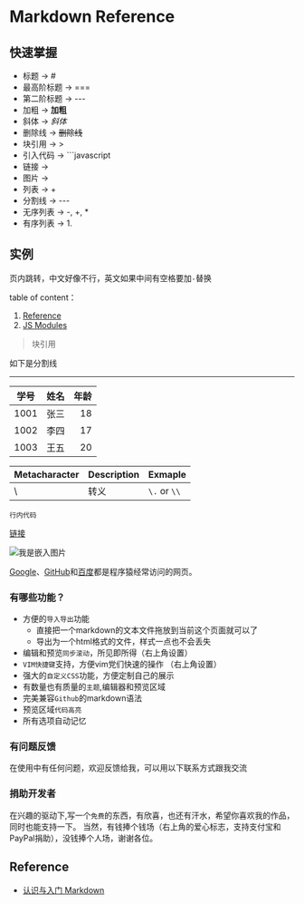 # Markdown Reference

## 快速掌握

- 标题 -> #
- 最高阶标题 -> ===
- 第二阶标题 -> ---
- 加粗 -> **加粗**
- 斜体 -> *斜体*
- 删除线 -> ~~删除线~~
- 块引用 -> >
- 引入代码 -> ```javascript
- 链接 -> []()
- 图片 -> ![]()
- 列表 -> +
- 分割线 -> ---
- 无序列表 -> -, +, *
- 有序列表 -> 1.

## 实例

页内跳转，中文好像不行，英文如果中间有空格要加`-`替换

table of content：

1. [Reference](#Reference)
1. [JS Modules](#JS-Modules)

> 块引用

如下是分割线
***

|学号|姓名|年龄|
|--------- |:---------:| ----:|
|1001|张三|18|
|1002|李四|17|
|1003|王五|20|

Metacharacter | Description | Exmaple
------------  | ----------- | -------
\ | 转义 | `\.` or `\\`

`行内代码`

[链接](http://www.baidu.com "这是链接")

![我是嵌入图片](https://www.baidu.com/img/bdlogo.png "图片")

[Google][1]、[GitHub][2]和[百度][3]都是程序猿经常访问的网页。

[1]: http://google.com/ "Google首页"
[2]: https://github.com/ "GitHub首页"
[3]: http://www.baidu.com/ "百度首页"

### 有哪些功能？

- 方便的`导入导出`功能
  - 直接把一个markdown的文本文件拖放到当前这个页面就可以了
  - 导出为一个html格式的文件，样式一点也不会丢失
- 编辑和预览`同步滚动`，所见即所得（右上角设置）
- `VIM快捷键`支持，方便vim党们快速的操作 （右上角设置）
- 强大的`自定义CSS`功能，方便定制自己的展示
- 有数量也有质量的`主题`,编辑器和预览区域
- 完美兼容`Github`的markdown语法
- 预览区域`代码高亮`
- 所有选项自动记忆

### 有问题反馈

在使用中有任何问题，欢迎反馈给我，可以用以下联系方式跟我交流

### 捐助开发者

在兴趣的驱动下,写一个`免费`的东西，有欣喜，也还有汗水，希望你喜欢我的作品，同时也能支持一下。
当然，有钱捧个钱场（右上角的爱心标志，支持支付宝和PayPal捐助），没钱捧个人场，谢谢各位。

## Reference

- [认识与入门 Markdown](https://sspai.com/post/25137)